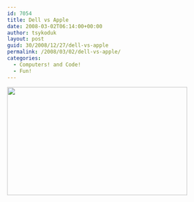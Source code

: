 ```yaml
---
id: 7054
title: Dell vs Apple
date: 2008-03-02T06:14:00+00:00
author: tsykoduk
layout: post
guid: 30/2008/12/27/dell-vs-apple
permalink: /2008/03/02/dell-vs-apple/
categories:
  - Computers! and Code!
  - Fun!
---
```

<img class="aligncenter" src="http://greg.nokes.name/assets/2008/3/2/cQabNGVQIvrsACFGdd.jpg" alt="" width="420" height="252" />